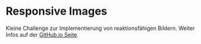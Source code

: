 # Responsive Images

Kleine Challenge zur Implementierung von reaktionsfähigen Bildern. Weiter Infos auf der [GitHub.io Seite](https://cnoss.github.io/wtw-responsive-images/).
